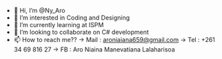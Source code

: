 - 👋 Hi, I’m @Ny_Aro
- 👀 I’m interested in Coding and Designing
- 🌱 I’m currently learning at ISPM 
- 💞️ I’m looking to collaborate on C# development
- 📫 How to reach me??
    -> Mail : aroniaiana659@gmail.com
    -> Tel  : +261 34 69 816 27
    -> FB   : Aro Niaina Manevatiana Lalaharisoa
<!---
Ny-Aro/Ny-Aro is a ✨ special ✨ repository because its `README.md` (this file) appears on your GitHub profile.
You can click the Preview link to take a look at your changes.
--->
